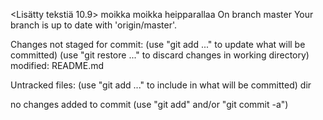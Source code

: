 <Lisätty tekstiä 10.9>
moikka
moikka
heipparallaa
On branch master
Your branch is up to date with 'origin/master'.

Changes not staged for commit:
  (use "git add <file>..." to update what will be committed)
  (use "git restore <file>..." to discard changes in working directory)
	modified:   README.md

Untracked files:
  (use "git add <file>..." to include in what will be committed)
	dir

no changes added to commit (use "git add" and/or "git commit -a")
